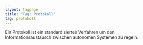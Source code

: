 ```yaml
---
layout: tagpage
title: "Tag: Protokoll"
tag: protokoll
---
```


Ein Protokoll ist ein standardisiertes Verfahren um den Informationsaustausch zwischen autonomen Systemen zu regeln.
